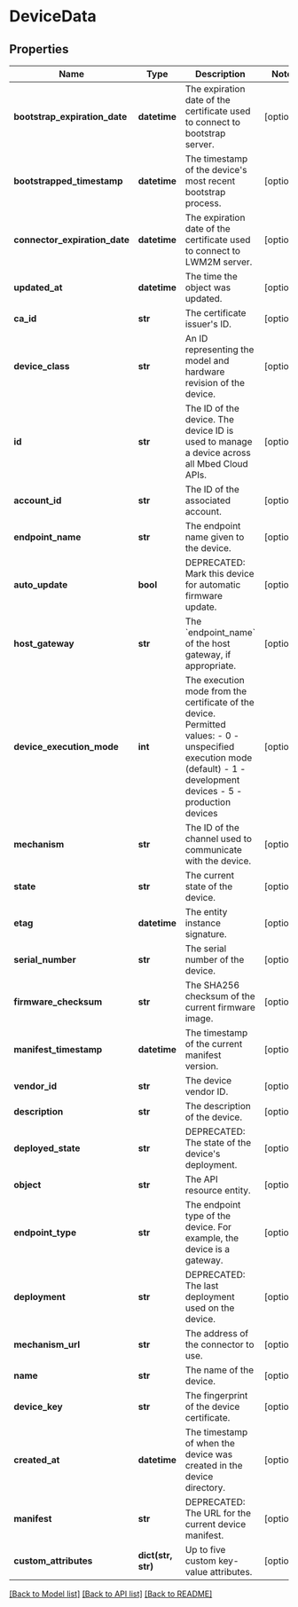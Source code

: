 # DeviceData

## Properties
Name | Type | Description | Notes
------------ | ------------- | ------------- | -------------
**bootstrap_expiration_date** | **datetime** | The expiration date of the certificate used to connect to bootstrap server. | [optional] 
**bootstrapped_timestamp** | **datetime** | The timestamp of the device&#39;s most recent bootstrap process. | [optional] 
**connector_expiration_date** | **datetime** | The expiration date of the certificate used to connect to LWM2M server. | [optional] 
**updated_at** | **datetime** | The time the object was updated. | [optional] 
**ca_id** | **str** | The certificate issuer&#39;s ID. | [optional] 
**device_class** | **str** | An ID representing the model and hardware revision of the device. | [optional] 
**id** | **str** | The ID of the device. The device ID is used to manage a device across all Mbed Cloud APIs. | [optional] 
**account_id** | **str** | The ID of the associated account. | [optional] 
**endpoint_name** | **str** | The endpoint name given to the device. | [optional] 
**auto_update** | **bool** | DEPRECATED: Mark this device for automatic firmware update. | [optional] 
**host_gateway** | **str** | The &#x60;endpoint_name&#x60; of the host gateway, if appropriate. | [optional] 
**device_execution_mode** | **int** | The execution mode from the certificate of the device. Permitted values:   - 0 - unspecified execution mode (default)   - 1 - development devices   - 5 - production devices | [optional] 
**mechanism** | **str** | The ID of the channel used to communicate with the device. | [optional] 
**state** | **str** | The current state of the device. | [optional] 
**etag** | **datetime** | The entity instance signature. | [optional] 
**serial_number** | **str** | The serial number of the device. | [optional] 
**firmware_checksum** | **str** | The SHA256 checksum of the current firmware image. | [optional] 
**manifest_timestamp** | **datetime** | The timestamp of the current manifest version. | [optional] 
**vendor_id** | **str** | The device vendor ID. | [optional] 
**description** | **str** | The description of the device. | [optional] 
**deployed_state** | **str** | DEPRECATED: The state of the device&#39;s deployment. | [optional] 
**object** | **str** | The API resource entity. | [optional] 
**endpoint_type** | **str** | The endpoint type of the device. For example, the device is a gateway. | [optional] 
**deployment** | **str** | DEPRECATED: The last deployment used on the device. | [optional] 
**mechanism_url** | **str** | The address of the connector to use. | [optional] 
**name** | **str** | The name of the device. | [optional] 
**device_key** | **str** | The fingerprint of the device certificate. | [optional] 
**created_at** | **datetime** | The timestamp of when the device was created in the device directory. | [optional] 
**manifest** | **str** | DEPRECATED: The URL for the current device manifest. | [optional] 
**custom_attributes** | **dict(str, str)** | Up to five custom key-value attributes. | [optional] 

[[Back to Model list]](../README.md#documentation-for-models) [[Back to API list]](../README.md#documentation-for-api-endpoints) [[Back to README]](../README.md)


